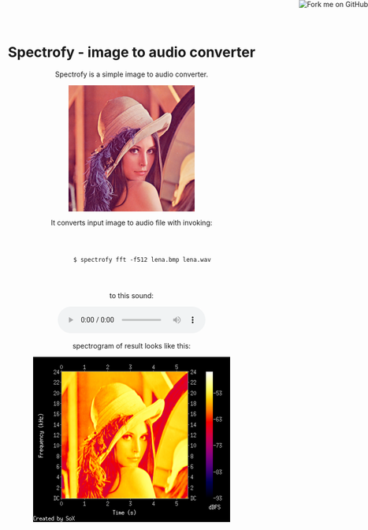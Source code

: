<!DOCTYPE html>
<html>
<head>
<meta charset="UTF-8" />
<title>Spectrofy - image to audio converter</title>
</head>
<body>
<div style="display:block; margin-right:auto; margin-left:auto; text-align:center; width=600px;">
<a href="http://github.com/8c6794b6"><img style="position: absolute; top: 0; right: 0; border: 0;" src="https://a248.e.akamai.net/assets.github.com/img/e6bef7a091f5f3138b8cd40bc3e114258dd68ddf/687474703a2f2f73332e616d617a6f6e6177732e636f6d2f6769746875622f726962626f6e732f666f726b6d655f72696768745f7265645f6161303030302e706e67" alt="Fork me on GitHub"></a>

Spectrofy - image to audio converter
====================================

Spectrofy is a simple image to audio converter. 

<div>
  <img src="lena_in.bmp" style="display:block;margin-left:auto; margin-right:auto;" />
</div>

It converts input image to audio file with invoking:

<code>
  <pre>
      $ spectrofy fft -f512 lena.bmp lena.wav
  </pre>
</code>

to this sound:

<audio controls="controls">
  <source src="lena.ogg" type="audio/ogg" />
  <source src="lena.mp3" type="audio/mp3" />
  <a href="lena.mp3"> download </a>
</audio>

spectrogram of result looks like this:

<div>
  <img src="lena_out.png" style="display:block;margin-left:auto; margin-right:auto;" />
</div>

</div>
</body>
</html>
